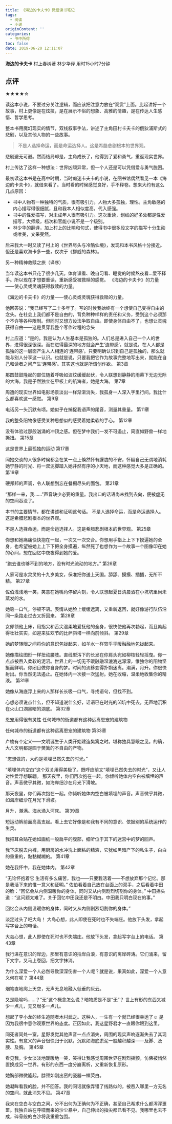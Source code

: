 ```yaml
---
title: 《海边的卡夫卡》微信读书笔记
tags:
  - 阅读
  - 小说
originContent: ''
categories:
  - 书中所得
toc: false
date: 2019-06-20 12:11:07
---
```


**海边的卡夫卡**
村上春树著 林少华译
用时15小时7分钟

<!--more-->

## 点评

★★★★☆

读这本小说，不要过分关注逻辑，而应该把注意力放在“观赏”上面。比起讲好一个故事，村上更像是在炫技，是在展示不俗的想象、高雅的情趣，是在传达人生感悟、哲学思考。

整本书用魔幻现实的情节，双线叙事手法，讲述了主角田村卡夫卡的俄狄浦斯式的悲剧，以及其他人物的一些故事。

> 不是人选择命运，而是命运选择人。这是希腊悲剧根本的世界观。

悲剧避无可避。然而结局却是，主角成长了，他得到了爱和勇气，重返现实世界。

村上传达了这样一种想法：世界凶顽异常，但一个人还是可以凭借爱与勇气脱困。

最初读这本书是在高中时期，当时痴迷卡夫卡的小说，在图书馆偶然看见一本《海边的卡夫卡》，就借来看了。当时看的时候感觉良好，手不释卷。想来大约有这么几点原因：
- 书中人物有一种独特的气质，很有吸引力。人物大多孤独，理性。主角敏感的内心描写得很细腻，且和我本人相似度高，代入感强。
- 书中的性爱描写，对未成年人很有吸引力。这次重读，划线的好多处都是性爱描写，大师级，档次和官能小说不是一个级别。
- 林少华的翻译，加上村上的比喻和句式，使得书中很多段文字的描写十分生动或唯美，文采斐然。

后来我大一时又读了村上的《世界尽头与冷酷仙境》，发现和本书风格十分接近。但还是喜欢海卡多一些，仅次于《挪威的森林》。


另一种精神救赎之旅（译序）
 
当年读这本书只花了很少几天。体育课看、晚自习看、睡觉的时候熬夜看...爱不释手。所以现在才想要重读，重新感受被救赎的感觉。
 《海边的卡夫卡》的力量——使心灵或灵魂获得救赎的力量。
 
 
《海边的卡夫卡》的力量——使心灵或灵魂获得救赎的力量。
 
 
他回答说：“我已经写了二十多年了。写的时候我始终有一个想使自己变得自由的念头。在社会上我们都不是自由的，背负种种样样的责任和义务，受到这个必须那个不许等各种限制。但同时又想方设法争取自由。即使身体自由不了，也想让灵魂获得自由——这是贯穿我整个写作过程的念头
 
 
村上应道：“是的。我是认为人生基本是孤独的。人们总是进入自己一个人的世界，进得很深很深。而在进得最深的地方就会产生‘连带感’。就是说，在人人都是孤独的这一层面产生人人相连的‘连带感’。只要明确认识到自己是孤独的，那么就能与别人分享这一认识。也就是说，只要我把它作为故事完整地写出来，就能在自己和读者之间产生‘连带感’。其实这也就是所谓创作欲。
第3章
 
那圆鼓鼓隆起的部位随着呼吸如波纹缓缓起伏，令人联想到静静的雨幕下无边无际的大海。我是孑然独立在甲板上的航海者，她是大海。
第7章
 
周遭的现实世界如电影场景淡出一样渐渐消失，我孤身一人深入字里行间。我比什么都喜欢这一感觉。
第9章
 
电话另一头沉默有顷。她似乎在捕捉我语声的尾音，测量其重量。
第11章
 
我的整条阳物像感受某种思想似的感受着她柔软的手心。
第12章
 
没有体验过那般汹涌的冲顶之感。但在梦中我们一发不可遏止，简直如野兽一样地撕扭。
第15章
 
这是世界上最孤独的运动
第17章
 
同她交谈的人很多时候都会在某一点上倏然怀有朦胧的不安，怀疑自己无谓地消耗她宁静的时光、将一双泥脚踏入她井然有序的小天地，而这种感觉大多是正确的。
第19章
 
硬邦邦的声调，令人联想到忘在餐橱尽头的面包。
第21章
 
“那样一来，我……”声音缺少必要的重量。我出口的话语尚未找到去向，便被虚无的空间吞没了。
 
 
本书的主要情节，都在讲述和证明这句话。
 不是人选择命运，而是命运选择人。这是希腊悲剧根本的世界观。
 
 
不是人选择命运，而是命运选择人。这是希腊悲剧根本的世界观。
第25章
 
你想和她痛痛快快抱在一起，一次又一次交合。你想用手指上上下下摸遍她的全身，也希望被她上上下下把全身摸遍，纵然死了也想作为一个故事一个图像印在她的心间，想在回忆中夜夜得到她的爱。
 
 
“跑去谁也够不到的地方，没有时光流动的地方。”
第26章
 
人家可是水灵灵的十九岁美女，保准把你送上天国。舔舔、摸摸、插插，无所不精。
第27章
 
佐伯浅浅地一笑，笑意在她嘴角停留片刻，令人联想起夏日清晨洒在小坑坑里尚未蒸发的水。
 
 
她吸一口气，停顿不语。表情从她脸上缓缓远离，又重新返回，就好像游行队伍沿同一条路走过去又折回来。
第28章
 
女郎领他上床，用指尖和舌尖温柔地爱抚他的全身，很快使他再次勃起，而且勃起得壮壮实实，如迎来狂欢节的比萨斜塔一样向前倾斜。
第29章
 
她的梦转眼之间将你的意识包拢起来，如羊水一样软乎乎暖融融地包拢起来。
 
 
她像描绘图形一样扭动腰肢。直线型泻下的长发在你肩头宛如柳枝轻轻摇曳。你一点点被吞入柔软的泥沼。世界上的一切无不暖融融湿漉漉迷濛濛，惟独你的阳物坚挺而鲜明。你闭目做你自身的梦。时间的流移变得扑朔迷离。潮满，月升。你很快射出。你当然无法遏止。在她体内一次接一次猛射。她在收缩，温柔地收集你的精液。
第31章
 
她像从海底浮上来的人那样长长吸一口气，寻找语句，但找不到。
 
 
心想必须说点什么，但不知道说什么好，话语已在时光的凹坑中死去，无声地沉积在火山口湖黑暗的湖底。
第32章
 
恩宠用得很有灵性
 任何城市的街道都有这种远离恩宠的建筑物
 
 
任何城市的街道都有这种远离恩宠的建筑物
第33章
 
卢梭有个定义——文明诞生于人类开始建造樊篱之时。堪称独具慧眼之见。的确，大凡文明都是囿于樊篱的不自由的产物。
 
 
“您想做的，大约是填埋已然失去的时光。”
 
 
“填埋体内空白”这个双关用得美极了。既呼应前文“填埋已然失去的时光”，又让人对性爱浮想联翩。
 那天夜里，你们再次抱在一起。你倾听她体内空白被填埋的声音。声音微乎其微，如海岸细沙在月光下滑坡。
 
 
那天夜里，你们再次抱在一起。你倾听她体内空白被填埋的声音。声音微乎其微，如海岸细沙在月光下滑坡。
 
 
月升，潮满。海水涌入河床。
第39章
 
短运动裤前面高高支起。看上去它好像是和我有不同的意识、依据别的系统运作的生灵。
 
 
我把耳朵贴在她如画纸一般扁平的腹部，细听位于其下的迷宫中的梦的回声。
 
 
我下床脱去内裤，用厨房的水冲洗上面粘的精液，它犹如黑暗产下的私生子，白白的重重的，黏黏糊糊的。
第41章
 
她在我怀中，我在她体内。
第42章
 
“无论怀抱着它 生活有多么痛苦，我也——只要我活着——不想放弃那个记忆。那是我活下来的惟一意义和证明。”
 佐伯看着自己放在台面上的双手，之后看着中田的脸：“回忆会从内侧温暖你的身体，同时又从内侧剧烈切割你的身体。” 中田摇头道：“这问题太难了。关于回忆中田我还是不明白。中田我只明白现在的事。”
 
 
回忆会从内侧温暖你的身体，同时又从内侧剧烈切割你的身体。”
 
 
淡定过头了吧大岛！
 大岛心想，此人即使在死时也不失端庄。他放下头发，拿起写字台上的电话。
 
 
大岛心想，此人即使在死时也不失端庄。他放下头发，拿起写字台上的电话。
第43章
 
我行进在意识的岸边，那里有意识的拍岸白浪，有意识的离岸碎涛。它们涌来，留下文字，又马上卷回，把文字抹消。
 
 
为什么深爱一个人必然导致深深伤害一个人呢？就是说，果真如此，深爱一个人意义何在呢？
第44章
 
烟笔直地爬上天空，无声无息地融入低垂的灰云。
 
 
又是隐喻吗……？“无”这个概念怎么说？暗物质是不是“无”？
 世上有形的东西又减少一点儿，无又增多一点儿。
 
 
想起了李小龙的终生追随者木村武之。这种人，一生有一个就已经很幸运了☺
 是因为我很中意你观察世界的态度。正因如此，我这星野君才一直跟你跟到这里。
 
 
同死者同处一室，星野发觉其他声音一点点消失，周围的现实声响逐渐失去了其现实性。有意义的声音很快归于沉默，沉默如海底淤泥一般越积越深——及脚、及腰、及胸。
第45章
 
看见我，少女淡淡地暖暖地一笑，笑得让我感觉周围世界在剧烈摇颤，仿佛被悄然置换成另一世界。有形的东西一度分崩离析，又重新恢复原形。
 
 
她胸部微微隆起，脖颈如刚出窑的瓷器一样荧白。
 
 
她凝眸看我的脸，并不回答。我的问话就像弄错了线路似的，被吞入哪里一方无名的空间，就此消失不见。
第47章
 
我夹在空白与空白之间，分不出何为正确何为不正确，甚至自己希求什么都浑浑噩噩。我独自站在呼啸而来的沙尘暴中，自己伸出的指尖都已看不见。我哪里也去不成，碎骨般的白沙将我重重包围。

